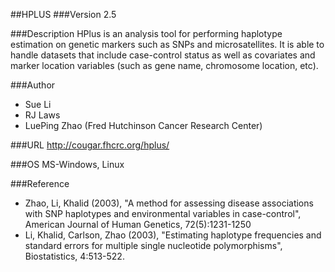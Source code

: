 ##HPLUS
###Version
2.5

###Description
HPlus is an analysis tool for performing haplotype estimation on genetic markers such as SNPs and microsatellites. It is able to handle datasets that include case-control status as well as covariates and marker location variables (such as gene name, chromosome location, etc).

###Author
* Sue Li
* RJ Laws
* LuePing Zhao (Fred Hutchinson Cancer Research Center)

###URL
http://cougar.fhcrc.org/hplus/

###OS
MS-Windows, Linux

###Reference
* Zhao, Li, Khalid (2003), "A method for assessing disease associations with SNP haplotypes and environmental variables in case-control", American Journal of Human Genetics, 72(5):1231-1250
* Li, Khalid, Carlson, Zhao (2003), "Estimating haplotype frequencies and standard errors for multiple single nucleotide polymorphisms", Biostatistics, 4:513-522.



